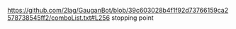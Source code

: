 https://github.com/2lag/GauganBot/blob/39c603028b4f1f92d73766159ca2578738545ff2/comboList.txt#L256 stopping point

